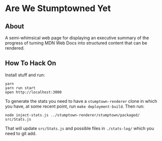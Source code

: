 # Are We Stumptowned Yet

## About

A semi-whimsical web page for displaying an executive summary of the
progress of turning MDN Web Docs into structured content that
can be rendered.

## How To Hack On

Install stuff and run:

    yarn
    yarn run start
    open http://localhost:3000

To generate the stats you need to have a `stumptown-renderer` clone in
which you have, at some recent point, run `make deployment-build`. Then run:

    node inject-stats.js ../stumptown-renderer/stumptown/packaged/ src/Stats.js

That will update `src/Stats.js` and possible files in `./stats-log/` which
you need to git add.
